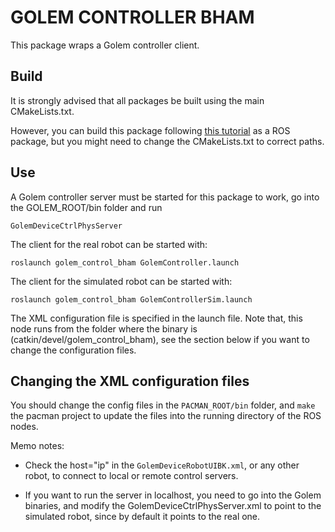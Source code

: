 GOLEM CONTROLLER BHAM
=====================

This package wraps a Golem controller client. 

Build
-----

It is strongly advised that all packages be built using the main CMakeLists.txt.

However, you can build this package following [this tutorial](http://wiki.ros.org/ROS/Tutorials/BuildingPackages) as a ROS package, but you might need to change the CMakeLists.txt to correct paths.


Use
---

A Golem controller server must be started for this package to work, go into the GOLEM_ROOT/bin folder and run

`GolemDeviceCtrlPhysServer` 



The client for the real robot can be started with:

`roslaunch golem_control_bham GolemController.launch`

The client for the simulated robot can be started with:

`roslaunch golem_control_bham GolemControllerSim.launch`

The XML configuration file is specified in the launch file. Note that, this node runs from the folder where the binary is (catkin/devel/golem_control_bham), see the section below if you want to change the configuration files.



Changing the XML configuration files
------------------------------------

You should change the config files in the `PACMAN_ROOT/bin` folder, and `make` the pacman project to update the files into the running directory of the ROS nodes.

Memo notes: 

* Check the host="ip" in the `GolemDeviceRobotUIBK.xml`, or any other robot, to connect to local or remote control servers.

* If you want to run the server in localhost, you need to go into the Golem binaries, and modify the GolemDeviceCtrlPhysServer.xml to point to the simulated robot, since by default it points to the real one.

